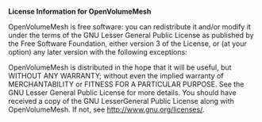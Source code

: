 **License Information for OpenVolumeMesh**

OpenVolumeMesh is free software: you can redistribute it and/or modify
it under the terms of the GNU Lesser General Public License as
published by the Free Software Foundation, either version 3 of
the License, or (at your option) any later version with the
following exceptions:

OpenVolumeMesh is distributed in the hope that it will be useful,
but WITHOUT ANY WARRANTY; without even the implied warranty of
MERCHANTABILITY or FITNESS FOR A PARTICULAR PURPOSE.  See the
GNU Lesser General Public License for more details.
You should have received a copy of the GNU LesserGeneral Public
License along with OpenVolumeMesh. If not,
see http://www.gnu.org/licenses/.